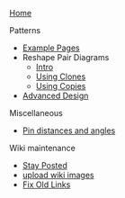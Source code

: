 [Home](Home)

Patterns

* [Example Pages](Examples)
* Reshape Pair Diagrams 
  * [Intro](Reshape-Patterns)
  * [Using Clones](Reshape-Using-Clones)
  * [Using Copies](Reshape-Using-Copies)
* [Advanced Design](Reversed-engineering-of-patterns)

Miscellaneous

* [Pin distances and angles](Pin-distances-and-angles)

Wiki maintenance

* [Stay Posted](Stay-Posted)
* [upload wiki images](https://github.com/d-bl/GroundForge/blob/master/wiki-images/README.md)
* [Fix Old Links](Fix-Old-Links)
